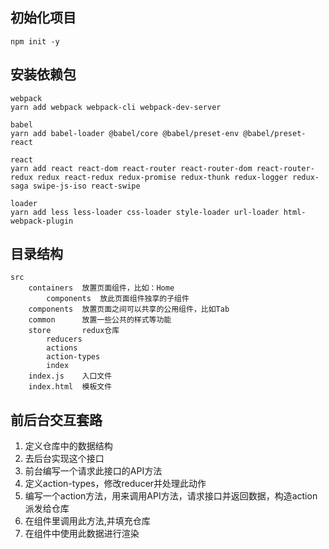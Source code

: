 ## 初始化项目
```
npm init -y
```

## 安装依赖包
```
webpack
yarn add webpack webpack-cli webpack-dev-server

babel
yarn add babel-loader @babel/core @babel/preset-env @babel/preset-react

react
yarn add react react-dom react-router react-router-dom react-router-redux redux react-redux redux-promise redux-thunk redux-logger redux-saga swipe-js-iso react-swipe

loader
yarn add less less-loader css-loader style-loader url-loader html-webpack-plugin
```

## 目录结构
```
src
    containers  放置页面组件，比如：Home
        components  放此页面组件独享的子组件
    components  放置页面之间可以共享的公用组件，比如Tab
    common      放置一些公共的样式等功能
    store       redux仓库  
        reducers
        actions 
        action-types
        index
    index.js    入口文件
    index.html  模板文件
```

## 前后台交互套路
1. 定义仓库中的数据结构
2. 去后台实现这个接口
3. 前台编写一个请求此接口的API方法
4. 定义action-types，修改reducer并处理此动作
5. 编写一个action方法，用来调用API方法，请求接口并返回数据，构造action派发给仓库
6. 在组件里调用此方法,并填充仓库
7. 在组件中使用此数据进行渲染